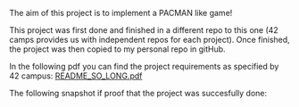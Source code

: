 The aim of this project is to implement a PACMAN like game! 

This project was first done and finished in a different repo to this one (42 camps provides us with independent repos for each project). Once finished, the project was then copied to my personal repo in gitHub.

In the following pdf you can find the project requirements as specified by 42 campus: [README_SO_LONG.pdf](https://github.com/Alvicina/SO_LONG/files/15310083/README_SO_LONG.pdf)

The following snapshot if proof that the project was succesfully done:



